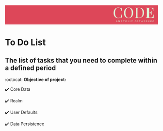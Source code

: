 ![Image](https://github.com/AnatoliyOstapenko/ToDoList/blob/main/ToDoList/Assets.xcassets/CODE256.imageset/CODE256.png)

# To Do List

## The list of tasks that you need to complete within a defined period

:octocat:  **Objective of project:**

:heavy_check_mark:  Core Data

:heavy_check_mark:  Realm

:heavy_check_mark: User Defaults

:heavy_check_mark: Data Persistence



